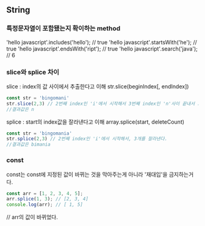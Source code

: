 ## String

### 특정문자열이 포함됐는지 확이하는 method
'hello javascript'.includes('hello'); // true
'hello javascript'.startsWith('he'); // true
'hello javascript'.endsWith('ript'); // true
'hello javascript'.search('java'); // 6


### slice와 splice 차이

slice : index의 값 사이에서 추출한다고 이해
str.slice(beginIndex[, endIndex])


```js
const str = 'bingomani'
str.slice(2,3) // 2번째 index인 'i'에서 시작해서 3번째 index인 'n'사이 끝내서 그 값을 추출한다.
//결과값은 n

```

splice : start의 index값을 잘라낸다고 이해
array.splice(start, deleteCount)

```js
const str = 'bingomania'
str.splice(2,3) // 2번째 index인 'i'에서 시작해서, 3개를 잘라낸다.
//결과값은 bimania

```


### const
const는 const에 지정된 값이 바뀌는 것을 막아주는게 아니라 '재대입'을 금지하는거다. 

```js
const arr = [1, 2, 3, 4, 5];
arr.splice(1, 3); // [2, 3, 4]
console.log(arr); // [ 1, 5]
```
// arr의 값이 바뀌었다.

